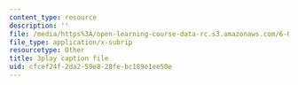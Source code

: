 ```yaml
---
content_type: resource
description: ''
file: /media/https%3A/open-learning-course-data-rc.s3.amazonaws.com/6-046j-design-and-analysis-of-algorithms-spring-2015/cfcef24f2da259e828febc189e1ee50e_8C_T4iTzPCU.srt
file_type: application/x-subrip
resourcetype: Other
title: 3play caption file
uid: cfcef24f-2da2-59e8-28fe-bc189e1ee50e
---
```


